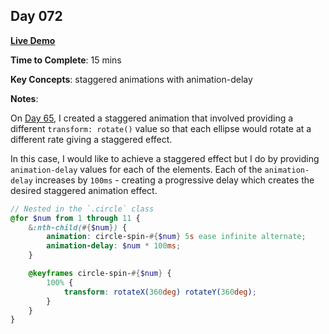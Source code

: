 ## Day 072

**<a href="https://css100.aniqa.dev#day-072">Live Demo</a>**

**Time to Complete**: 15 mins

**Key Concepts**: staggered animations with animation-delay

**Notes**:

On <a href="https://github.com/aniqatc/css-100/tree/main/entries/065">Day 65</a>, I created a staggered animation that involved providing a different `transform: rotate()` value so that each ellipse would rotate at a different rate giving a staggered effect.

In this case, I would like to achieve a staggered effect but I do by providing `animation-delay` values for each of the elements. Each of the `animation-delay` increases by `100ms` - creating a progressive delay which creates the desired staggered animation effect.

```scss
// Nested in the `.circle` class
@for $num from 1 through 11 {
	&:nth-child(#{$num}) {
		animation: circle-spin-#{$num} 5s ease infinite alternate;
		animation-delay: $num * 100ms;
	}

	@keyframes circle-spin-#{$num} {
		100% {
			transform: rotateX(360deg) rotateY(360deg);
		}
	}
}
```
